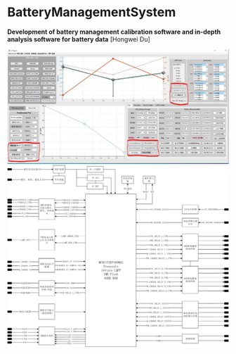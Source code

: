 # BatteryManagementSystem

<strong>**Development of battery management calibration software and in-depth analysis software for battery data**</strong> 
[Hongwei Du] 


<img src="figs/BMS-interface.jpg" width="600">

<img src="figs/电池管理系统硬件框图.png" width="600">
